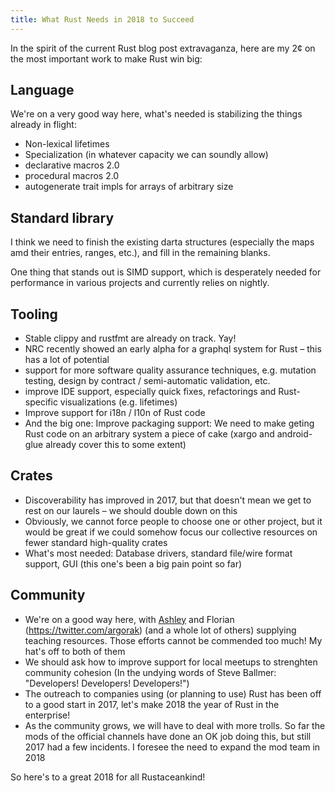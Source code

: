 ```yaml
---
title: What Rust Needs in 2018 to Succeed
---
```


In the spirit of the current Rust blog post extravaganza, here are my
2¢ on the most important work to make Rust win big:

## Language

We're on a very good way here, what's needed is stabilizing the
things already in flight:

* Non-lexical lifetimes
* Specialization (in whatever capacity we can soundly allow)
* declarative macros 2.0
* procedural macros 2.0
* autogenerate trait impls for arrays of arbitrary size

## Standard library

I think we need to finish the existing darta structures (especially the
maps amd their entries, ranges, etc.), and fill in the remaining
blanks.

One thing that stands out is SIMD support, which is desperately needed
for performance in various projects and currently relies on nightly.

## Tooling

* Stable clippy and rustfmt are already on track. Yay!
* NRC recently showed an early alpha for a graphql system for Rust –
  this has a lot of potential
* support for more software quality assurance techniques, e.g. mutation
  testing, design by contract / semi-automatic validation, etc.
* improve IDE support, especially quick fixes, refactorings and
  Rust-specific visualizations (e.g. lifetimes)
* Improve support for i18n / l10n of Rust code
* And the big one: Improve packaging support: We need to make geting
  Rust code on an arbitrary system a piece of cake (xargo and
  android-glue already cover this to some extent)

## Crates

* Discoverability has improved in 2017, but that doesn't mean we get
  to rest on our laurels – we should double down on this
* Obviously, we cannot force people to choose one or other project, but
  it would be great if we could somehow focus our collective resources
  on fewer standard high-quality crates
* What's most needed: Database drivers, standard file/wire format
  support, GUI (this one's been a big pain point so far)

## Community

* We're on a good way here, with [Ashley](https://twitter.com/ag_dubs)
  and Florian (https://twitter.com/argorak) (and a whole lot of others)
  supplying teaching resources. Those efforts cannot be commended too
  much! My hat's off to both of them
* We should ask how to improve support for local meetups to strenghten
  community cohesion (In the undying words of Steve Ballmer:
  "Developers! Developers! Developers!")
* The outreach to companies using (or planning to use) Rust has been
  off to a good start in 2017, let's make 2018 the year of Rust in the
  enterprise!
* As the community grows, we will have to deal with more trolls. So far
  the mods of the official channels have done an OK job doing this, but
  still 2017 had a few incidents. I foresee the need to expand the mod
  team in 2018

So here's to a great 2018 for all Rustaceankind!
